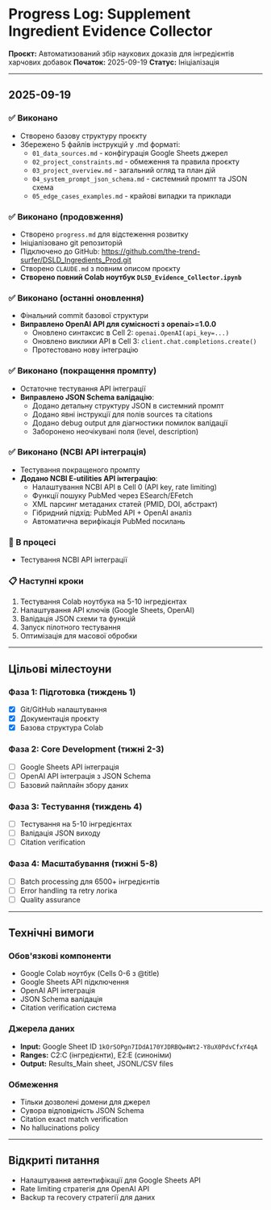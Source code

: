 # Progress Log: Supplement Ingredient Evidence Collector

**Проєкт:** Автоматизований збір наукових доказів для інгредієнтів харчових добавок
**Початок:** 2025-09-19
**Статус:** Ініціалізація

---

## 2025-09-19

### ✅ Виконано
- Створено базову структуру проєкту
- Збережено 5 файлів інструкцій у .md форматі:
  - `01_data_sources.md` - конфігурація Google Sheets джерел
  - `02_project_constraints.md` - обмеження та правила проєкту
  - `03_project_overview.md` - загальний огляд та план дій
  - `04_system_prompt_json_schema.md` - системний промпт та JSON схема
  - `05_edge_cases_examples.md` - крайові випадки та приклади

### ✅ Виконано (продовження)
- Створено `progress.md` для відстеження розвитку
- Ініціалізовано git репозиторій
- Підключено до GitHub: https://github.com/the-trend-surfer/DSLD_Ingredients_Prod.git
- Створено `CLAUDE.md` з повним описом проєкту
- **Створено повний Colab ноутбук `DLSD_Evidence_Collector.ipynb`**

### ✅ Виконано (останні оновлення)
- Фінальний commit базової структури
- **Виправлено OpenAI API для сумісності з openai>=1.0.0**
  - Оновлено синтаксис в Cell 2: `openai.OpenAI(api_key=...)`
  - Оновлено виклики API в Cell 3: `client.chat.completions.create()`
  - Протестовано нову інтеграцію

### ✅ Виконано (покращення промпту)
- Остаточне тестування API інтеграції
- **Виправлено JSON Schema валідацію**:
  - Додано детальну структуру JSON в системний промпт
  - Додано явні інструкції для полів sources та citations
  - Додано debug output для діагностики помилок валідації
  - Заборонено неочікувані поля (level, description)

### ✅ Виконано (NCBI API інтеграція)
- Тестування покращеного промпту
- **Додано NCBI E-utilities API інтеграцію**:
  - Налаштування NCBI API в Cell 0 (API key, rate limiting)
  - Функції пошуку PubMed через ESearch/EFetch
  - XML парсинг метаданих статей (PMID, DOI, абстракт)
  - Гібридний підхід: PubMed API + OpenAI аналіз
  - Автоматична верифікація PubMed посилань

### 🔄 В процесі
- Тестування NCBI API інтеграції

### 📋 Наступні кроки
1. Тестування Colab ноутбука на 5-10 інгредієнтах
2. Налаштування API ключів (Google Sheets, OpenAI)
3. Валідація JSON схеми та функцій
4. Запуск пілотного тестування
5. Оптимізація для масової обробки

---

## Цільові мілестоуни

### Фаза 1: Підготовка (тиждень 1)
- [x] Git/GitHub налаштування
- [x] Документація проєкту
- [x] Базова структура Colab

### Фаза 2: Core Development (тижні 2-3)
- [ ] Google Sheets API інтеграція
- [ ] OpenAI API інтеграція з JSON Schema
- [ ] Базовий пайплайн збору даних

### Фаза 3: Тестування (тиждень 4)
- [ ] Тестування на 5-10 інгредієнтах
- [ ] Валідація JSON виходу
- [ ] Citation verification

### Фаза 4: Масштабування (тижні 5-8)
- [ ] Batch processing для 6500+ інгредієнтів
- [ ] Error handling та retry логіка
- [ ] Quality assurance

---

## Технічні вимоги

### Обов'язкові компоненти
- Google Colab ноутбук (Cells 0-6 з @title)
- Google Sheets API підключення
- OpenAI API інтеграція
- JSON Schema валідація
- Citation verification система

### Джерела даних
- **Input:** Google Sheet ID `1kOrSOPgn7IDdA170YJDRBQw4Wt2-Y8uX0PdvCfxY4qA`
- **Ranges:** C2:C (інгредієнти), E2:E (синоніми)
- **Output:** Results_Main sheet, JSONL/CSV files

### Обмеження
- Тільки дозволені домени для джерел
- Сувора відповідність JSON Schema
- Citation exact match verification
- No hallucinations policy

---

## Відкриті питання
- Налаштування автентифікації для Google Sheets API
- Rate limiting стратегія для OpenAI API
- Backup та recovery стратегії для даних